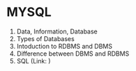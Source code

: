 # MYSQL
1. Data, Information, Database
2. Types of Databases
3. Intoduction to RDBMS and DBMS
4. Difference between DBMS and RDBMS
5. SQL (Link: )
